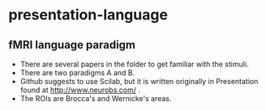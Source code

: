 # presentation-language

## fMRI language paradigm

- There are several papers in the folder to get familiar with the stimuli.
- There are two paradigms A and B. 
- Github suggests to use Scilab, but it is written originally in Presentation found at http://www.neurobs.com/ .
- The ROIs are Brocca's and Wernicke's areas.
